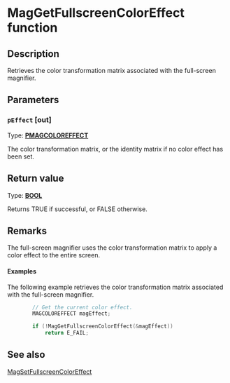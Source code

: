 # MagGetFullscreenColorEffect function

## Description

Retrieves the color transformation matrix associated with the full-screen magnifier.

## Parameters

### `pEffect` [out]

Type: **[PMAGCOLOREFFECT](https://learn.microsoft.com/windows/desktop/api/magnification/ns-magnification-magcoloreffect)**

The color transformation matrix, or the identity matrix if no color effect has been set.

## Return value

Type: **[BOOL](https://learn.microsoft.com/windows/desktop/WinProg/windows-data-types)**

Returns TRUE if successful, or FALSE otherwise.

## Remarks

The full-screen magnifier uses the color transformation matrix to apply a color effect to the entire screen.

#### Examples

The following example retrieves the color transformation matrix associated with the full-screen magnifier.

```cpp
        // Get the current color effect.
        MAGCOLOREFFECT magEffect;

        if (!MagGetFullscreenColorEffect(&magEffect))
            return E_FAIL;

```

## See also

[MagSetFullscreenColorEffect](https://learn.microsoft.com/previous-versions/windows/desktop/api/magnification/nf-magnification-magsetfullscreencoloreffect)